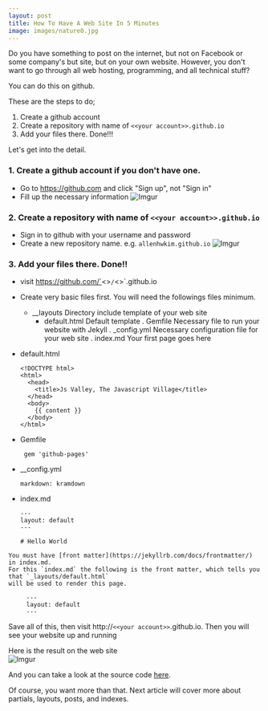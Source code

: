 ```yaml
---
layout: post
title: How To Have A Web Site In 5 Minutes
image: images/nature0.jpg
---
```


Do you have something to post on the internet, but not on Facebook or some company's but site, but on your own website.
However, you don't want to go through all web hosting, programming, and all technical stuff?
<!--more-->
You can do this on github.

These are the steps to do;

1. Create a github account
2. Create a repository with name of `<<your account>>.github.io`
3. Add your files there. Done!!!

Let's get into the detail.

### 1. Create a github account if you don't have one.

  * Go to https://github.com and click "Sign up", not "Sign in"
  * Fill up the necessary information
    ![Imgur](http://i.imgur.com/ojdV8E5.png)

### 2. Create a repository  with name of `<<your account>>.github.io`

  * Sign in to github with your username and password
  * Create a new repository name. e.g. `allenhwkim.github.io`
    ![Imgur](http://i.imgur.com/Eyjo4dy.png)

### 3. Add your files there. Done!!

  * visit https://github.com/`<<your account>>`/`<<your account>>`.github.io
  * Create very basic files first. You will need the followings files minimum.


      + __layouts            Directory include template of your web site
        - default.html       Default template
      . Gemfile              Necessary file to run your website with Jekyll
      . _config.yml          Necessary configuration file for your web site
      . index.md             Your first page goes here

  * default.html

        <!DOCTYPE html>
        <html>
          <head>
            <title>Js Valley, The Javascript Village</title>
          </head>
          <body>
            {{ content }}
          </body>
        </html>

  * Gemfile

         gem 'github-pages'

   * __config.yml

         markdown: kramdown

   * index.md

         ---
         layout: default
         ---

         # Hello World

    You must have [front matter](https://jekyllrb.com/docs/frontmatter/) in index.md.
    For this `index.md` the following is the front matter, which tells you that `_layouts/default.html`
    will be used to render this page.

         ---
         layout: default
         ---


 Save all of this, then visit http://`<<your account>>`.github.io. Then you will see your website up and running

Here is the result on the web site  
![Imgur](http://i.imgur.com/KHpocwz.png)

And you can take a look at the source code [here](https://github.com/jsvalley/jsvalley.github.io/tree/0.1.0).


 Of course, you want more than that. Next article will cover more about partials, layouts, posts, and indexes.






